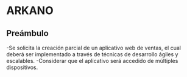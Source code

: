 # ARKANO

## Preámbulo

-Se solicita la creación parcial de un aplicativo web de ventas, el
cual deberá ser implementado a través de técnicas de desarrollo
ágiles y escalables.
-Considerar que el aplicativo será accedido de múltiples dispositivos.